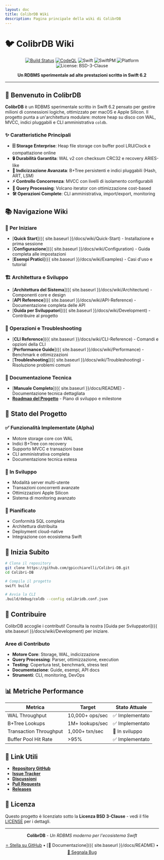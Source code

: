 ```yaml
---
layout: doc
title: ColibrDB Wiki
description: Pagina principale della wiki di ColibrDB
---
```


# 🐦 ColibrDB Wiki

<div align="center">

[![Build Status](https://img.shields.io/github/actions/workflow/status/gpicchiarelli/Colibri-DB/ci.yml?branch=main&style=flat-square)](https://github.com/gpicchiarelli/Colibri-DB/actions/workflows/ci.yml)
[![CodeQL](https://img.shields.io/github/actions/workflow/status/gpicchiarelli/Colibri-DB/codeql.yml?label=CodeQL&branch=main&style=flat-square)](https://github.com/gpicchiarelli/Colibri-DB/actions/workflows/codeql.yml)
![Swift](https://img.shields.io/badge/Swift-6.2-orange.svg?style=flat-square)
![SwiftPM](https://img.shields.io/badge/SwiftPM-compatible-brightgreen.svg?style=flat-square)
![Platform](https://img.shields.io/badge/platform-macOS%2013%2B-lightgrey.svg?style=flat-square)
![License: BSD-3-Clause](https://img.shields.io/badge/License-BSD_3--Clause-blue.svg?style=flat-square)

**Un RDBMS sperimentale ad alte prestazioni scritto in Swift 6.2**

</div>

---

## 🎯 Benvenuto in ColibrDB

**ColibrDB** è un RDBMS sperimentale scritto in Swift 6.2 pensato per gestire milioni di connessioni logiche, ottimizzato per macOS e Apple Silicon. Il progetto punta a un'architettura modulare: motore heap su disco con WAL, MVCC, indici pluggabili e CLI amministrativa `coldb`.

### ✨ Caratteristiche Principali

- **🗄️ Storage Enterprise**: Heap file storage con buffer pool LRU/Clock e compattazione online
- **🔒 Durabilità Garantita**: WAL v2 con checksum CRC32 e recovery ARIES-like
- **🚀 Indicizzazione Avanzata**: B+Tree persistenti e indici pluggabili (Hash, ART, LSM)
- **⚡ Controllo Concorrenza**: MVCC con livelli di isolamento configurabili
- **🧠 Query Processing**: Volcano iterator con ottimizzazione cost-based
- **🛠️ Operazioni Complete**: CLI amministrativa, import/export, monitoring

## 📚 Navigazione Wiki

### 🚀 **Per Iniziare**
- [**Quick Start**]({{ site.baseurl }}/docs/wiki/Quick-Start) - Installazione e prima sessione
- [**Configurazione**]({{ site.baseurl }}/docs/wiki/Configuration) - Guida completa alle impostazioni
- [**Esempi Pratici**]({{ site.baseurl }}/docs/wiki/Examples) - Casi d'uso e tutorial

### 🏗️ **Architettura e Sviluppo**
- [**Architettura del Sistema**]({{ site.baseurl }}/docs/wiki/Architecture) - Componenti core e design
- [**API Reference**]({{ site.baseurl }}/docs/wiki/API-Reference) - Documentazione completa delle API
- [**Guida per Sviluppatori**]({{ site.baseurl }}/docs/wiki/Development) - Contribuire al progetto

### 🔧 **Operazioni e Troubleshooting**
- [**CLI Reference**]({{ site.baseurl }}/docs/wiki/CLI-Reference) - Comandi e opzioni della CLI
- [**Performance Guide**]({{ site.baseurl }}/docs/wiki/Performance) - Benchmark e ottimizzazioni
- [**Troubleshooting**]({{ site.baseurl }}/docs/wiki/Troubleshooting) - Risoluzione problemi comuni

### 📖 **Documentazione Tecnica**
- [**Manuale Completo**]({{ site.baseurl }}/docs/README) - Documentazione tecnica dettagliata
- [**Roadmap del Progetto**](https://github.com/gpicchiarelli/Colibri-DB/blob/main/PROJECT_ROADMAP.md) - Piano di sviluppo e milestone

## 🎯 Stato del Progetto

### ✅ **Funzionalità Implementate (Alpha)**
- Motore storage core con WAL
- Indici B+Tree con recovery
- Supporto MVCC e transazioni base
- CLI amministrativa completa
- Documentazione tecnica estesa

### 🚧 **In Sviluppo**
- Modalità server multi-utente
- Transazioni concorrenti avanzate
- Ottimizzazioni Apple Silicon
- Sistema di monitoring avanzato

### 🔮 **Pianificato**
- Conformità SQL completa
- Architettura distribuita
- Deployment cloud-native
- Integrazione con ecosistema Swift

## 🚀 Inizia Subito

```bash
# Clona il repository
git clone https://github.com/gpicchiarelli/Colibri-DB.git
cd Colibri-DB

# Compila il progetto
swift build

# Avvia la CLI
.build/debug/coldb --config colibridb.conf.json
```

## 🤝 Contribuire

ColibrDB accoglie i contributi! Consulta la nostra [Guida per Sviluppatori]({{ site.baseurl }}/docs/wiki/Development) per iniziare.

### Aree di Contributo
- **Motore Core**: Storage, WAL, indicizzazione
- **Query Processing**: Parser, ottimizzazione, execution
- **Testing**: Copertura test, benchmark, stress test
- **Documentazione**: Guide, esempi, API docs
- **Strumenti**: CLI, monitoring, DevOps

## 📊 Metriche Performance

| Metrica | Target | Stato Attuale |
|---------|--------|---------------|
| WAL Throughput | 10,000+ ops/sec | ✅ Implementato |
| B+Tree Lookups | 1M+ lookups/sec | ✅ Implementato |
| Transaction Throughput | 1,000+ txn/sec | 🚧 In sviluppo |
| Buffer Pool Hit Rate | >95% | ✅ Implementato |

## 🔗 Link Utili

- [**Repository GitHub**](https://github.com/gpicchiarelli/Colibri-DB)
- [**Issue Tracker**](https://github.com/gpicchiarelli/Colibri-DB/issues)
- [**Discussioni**](https://github.com/gpicchiarelli/Colibri-DB/discussions)
- [**Pull Requests**](https://github.com/gpicchiarelli/Colibri-DB/pulls)
- [**Releases**](https://github.com/gpicchiarelli/Colibri-DB/releases)

## 📄 Licenza

Questo progetto è licenziato sotto la **Licenza BSD 3-Clause** - vedi il file [LICENSE](https://github.com/gpicchiarelli/Colibri-DB/blob/main/LICENSE) per i dettagli.

---

<div align="center">

**ColibrDB** - *Un RDBMS moderno per l'ecosistema Swift*

[⭐ Stella su GitHub](https://github.com/gpicchiarelli/Colibri-DB) • [📖 Documentazione]({{ site.baseurl }}/docs/README) • [🐛 Segnala Bug](https://github.com/gpicchiarelli/Colibri-DB/issues)

</div>
